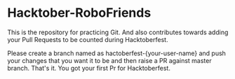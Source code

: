 # Hacktober-RoboFriends
This is the repository for practicing Git. And also contributes towards adding your Pull Requests to be counted during Hacktoberfest. 

Please create a branch named as hactoberfest-{your-user-name} and push your changes that you want it to be and then raise a PR against master branch.
That's it. You got your first Pr for Hacktoberfest.
